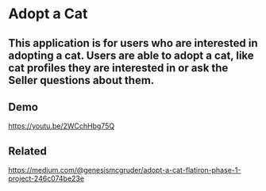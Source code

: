 # Adopt a Cat

## This application is for users who are interested in adopting a cat. Users are able to adopt a cat, like cat profiles they are interested in or ask the Seller questions about them.

## Demo
https://youtu.be/2WCchHbg75Q

## Related
https://medium.com/@genesismcgruder/adopt-a-cat-flatiron-phase-1-project-246c074be23e
